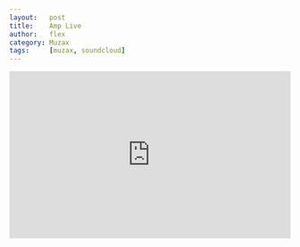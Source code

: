 ```yaml
---
layout:   post
title:    Amp Live
author:   flex
category: Muzax
tags:     [muzax, soundcloud]
---
```


<iframe width="100%" height="300" scrolling="no" frameborder="no" allow="autoplay" class="shadow" src="https://w.soundcloud.com/player/?url=https%3A//api.soundcloud.com/tracks/16826893&color=%23ff5500&auto_play=false&hide_related=false&show_comments=true&show_user=true&show_reposts=false&show_teaser=true&visual=true"></iframe>